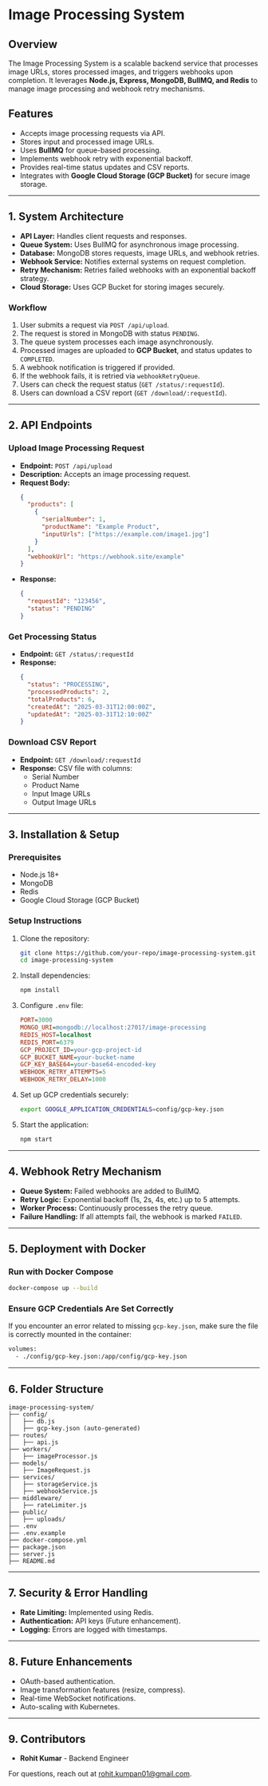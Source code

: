 # Image Processing System

## Overview
The Image Processing System is a scalable backend service that processes image URLs, stores processed images, and triggers webhooks upon completion. It leverages **Node.js, Express, MongoDB, BullMQ, and Redis** to manage image processing and webhook retry mechanisms.

## Features
- Accepts image processing requests via API.
- Stores input and processed image URLs.
- Uses **BullMQ** for queue-based processing.
- Implements webhook retry with exponential backoff.
- Provides real-time status updates and CSV reports.
- Integrates with **Google Cloud Storage (GCP Bucket)** for secure image storage.

---

## 1. System Architecture
- **API Layer:** Handles client requests and responses.
- **Queue System:** Uses BullMQ for asynchronous image processing.
- **Database:** MongoDB stores requests, image URLs, and webhook retries.
- **Webhook Service:** Notifies external systems on request completion.
- **Retry Mechanism:** Retries failed webhooks with an exponential backoff strategy.
- **Cloud Storage:** Uses GCP Bucket for storing images securely.

### **Workflow**
1. User submits a request via `POST /api/upload`.
2. The request is stored in MongoDB with status `PENDING`.
3. The queue system processes each image asynchronously.
4. Processed images are uploaded to **GCP Bucket**, and status updates to `COMPLETED`.
5. A webhook notification is triggered if provided.
6. If the webhook fails, it is retried via `webhookRetryQueue`.
7. Users can check the request status (`GET /status/:requestId`).
8. Users can download a CSV report (`GET /download/:requestId`).

---

## 2. API Endpoints

### **Upload Image Processing Request**
- **Endpoint:** `POST /api/upload`
- **Description:** Accepts an image processing request.
- **Request Body:**
  ```json
  {
    "products": [
      {
        "serialNumber": 1,
        "productName": "Example Product",
        "inputUrls": ["https://example.com/image1.jpg"]
      }
    ],
    "webhookUrl": "https://webhook.site/example"
  }
  ```
- **Response:**
  ```json
  {
    "requestId": "123456",
    "status": "PENDING"
  }
  ```

### **Get Processing Status**
- **Endpoint:** `GET /status/:requestId`
- **Response:**
  ```json
  {
    "status": "PROCESSING",
    "processedProducts": 2,
    "totalProducts": 6,
    "createdAt": "2025-03-31T12:00:00Z",
    "updatedAt": "2025-03-31T12:10:00Z"
  }
  ```

### **Download CSV Report**
- **Endpoint:** `GET /download/:requestId`
- **Response:** CSV file with columns:
  - Serial Number
  - Product Name
  - Input Image URLs
  - Output Image URLs

---

## 3. Installation & Setup

### **Prerequisites**
- Node.js 18+
- MongoDB
- Redis
- Google Cloud Storage (GCP Bucket)

### **Setup Instructions**
1. Clone the repository:
   ```bash
   git clone https://github.com/your-repo/image-processing-system.git
   cd image-processing-system
   ```
2. Install dependencies:
   ```bash
   npm install
   ```
3. Configure `.env` file:
   ```ini
   PORT=3000
   MONGO_URI=mongodb://localhost:27017/image-processing
   REDIS_HOST=localhost
   REDIS_PORT=6379
   GCP_PROJECT_ID=your-gcp-project-id
   GCP_BUCKET_NAME=your-bucket-name
   GCP_KEY_BASE64=your-base64-encoded-key
   WEBHOOK_RETRY_ATTEMPTS=5
   WEBHOOK_RETRY_DELAY=1000
   ```
4. Set up GCP credentials securely:
   ```bash
   export GOOGLE_APPLICATION_CREDENTIALS=config/gcp-key.json
   ```
5. Start the application:
   ```bash
   npm start
   ```

---

## 4. Webhook Retry Mechanism
- **Queue System:** Failed webhooks are added to BullMQ.
- **Retry Logic:** Exponential backoff (1s, 2s, 4s, etc.) up to 5 attempts.
- **Worker Process:** Continuously processes the retry queue.
- **Failure Handling:** If all attempts fail, the webhook is marked `FAILED`.

---

## 5. Deployment with Docker

### **Run with Docker Compose**
```bash
docker-compose up --build
```

### **Ensure GCP Credentials Are Set Correctly**
If you encounter an error related to missing `gcp-key.json`, make sure the file is correctly mounted in the container:

```bash
volumes:
  - ./config/gcp-key.json:/app/config/gcp-key.json
```

---

## 6. Folder Structure
```
image-processing-system/
├── config/
│   ├── db.js
│   ├── gcp-key.json (auto-generated)
├── routes/
│   ├── api.js
├── workers/
│   ├── imageProcessor.js
├── models/
│   ├── ImageRequest.js
├── services/
│   ├── storageService.js
│   ├── webhookService.js
├── middleware/
│   ├── rateLimiter.js
├── public/
│   ├── uploads/
├── .env
├── .env.example
├── docker-compose.yml
├── package.json
├── server.js
├── README.md
```

---

## 7. Security & Error Handling
- **Rate Limiting:** Implemented using Redis.
- **Authentication:** API keys (Future enhancement).
- **Logging:** Errors are logged with timestamps.

---

## 8. Future Enhancements
- OAuth-based authentication.
- Image transformation features (resize, compress).
- Real-time WebSocket notifications.
- Auto-scaling with Kubernetes.

---

## 9. Contributors
- **Rohit Kumar** - Backend Engineer

For questions, reach out at [rohit.kumpan01@gmail.com](mailto:rohit.kumpan01@gmail.com).